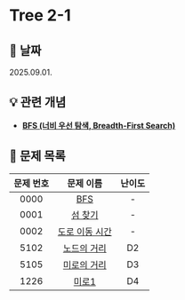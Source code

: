 # Tree 2-1

## 📆 날짜
2025.09.01.

## 💡 관련 개념

* [**BFS (너비 우선 탐색, Breadth-First Search)**](https://github.com/ajjoona-git/TIL/blob/master/algorithm/bfs.md)


## 📌 문제 목록

| 문제 번호 | 문제 이름 | 난이도 | 
| :---: | :---: | :---: |
| 0000 | [BFS](./0000/) | - |
| 0001 | [섬 찾기](./0001/) | - |
| 0002 | [도로 이동 시간](./0002/) | - |
| 5102 | [노드의 거리](./5102/) | D2 |
| 5105 | [미로의 거리](./5105/) | D3 |
| 1226 | [미로1](./1226/) | D4 |
